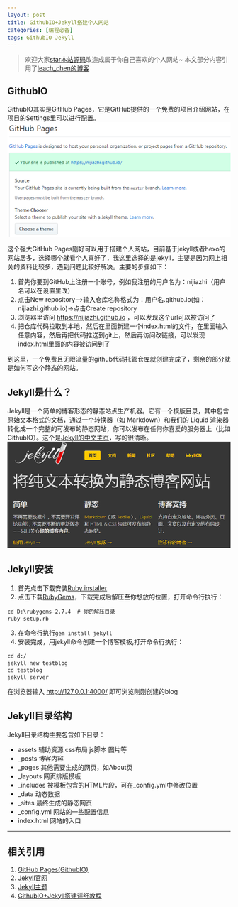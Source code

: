 ```yaml
---
layout: post
title: GithubIO+Jekyll搭建个人网站
categories: [编程必备]
tags: GithubIO-Jekyll
---
```


>欢迎大家[star本站源码](https://github.com/nijiazhi/nijiazhi.github.io)改造成属于你自己喜欢的个人网站~
>本文部分内容引用了[leach_chen的博客](https://www.jianshu.com/p/9f71e260925d)

## GithubIO
GithubIO其实是GitHub Pages，它是GitHub提供的一个免费的项目介绍网站，在项目的Settings里可以进行配置。
![GitHub Pages](/assets/images/blog/githubIO/githubIO.png)

这个强大GitHub Pages刚好可以用于搭建个人网站，目前基于jekyll或者hexo的网站居多，选择哪个就看个人喜好了，我这里选择的是jekyll，主要是因为网上相关的资料比较多，遇到问题比较好解决。主要的步骤如下：

1. 首先你要到GitHub上注册一个账号，例如我注册的用户名为：nijiazhi（用户名可以在设置里改）
2. 点击New repository–>输入仓库名称格式为：用户名.github.io(如：nijiazhi.github.io)->点击Create repository
3. 浏览器里访问 https://nijiazhi.github.io ，可以发现这个url可以被访问了
4. 把仓库代码拉取到本地，然后在里面新建一个index.html的文件，在里面输入任意内容，然后再把代码推送到git上，然后再访问改链接，可以发现index.html里面的内容被访问到了

到这里，一个免费且无限流量的github代码托管仓库就创建完成了，剩余的部分就是如何写这个静态的网站。


## Jekyll是什么？
Jekyll是一个简单的博客形态的静态站点生产机器。它有一个模版目录，其中包含原始文本格式的文档，通过一个转换器（如 Markdown）和我们的 Liquid 渲染器转化成一个完整的可发布的静态网站，你可以发布在任何你喜爱的服务器上（比如 GithubIO）。这个是[Jekyll的中文主页](http://jekyllcn.com/)，写的很清晰。
![jekyll](/assets/images/blog/githubIO/jekyll.png)


## Jekyll安装
1. 首先点击下载安装[Ruby installer](https://rubyinstaller.org/)
2. 点击下载[RubyGems](https://rubygems.org/pages/download)，下载完成后解压至你想放的位置，打开命令行执行：
```
cd D:\rubygems-2.7.4  # 你的解压目录
ruby setup.rb
```
3. 在命令行执行`gem install jekyll`
4. 安装完成，用jekyll命令创建一个博客模板,打开命令行执行：
```
cd d:/
jekyll new testblog
cd testblog
jekyll server
```
在浏览器输入 http://127.0.0.1:4000/ 即可浏览刚刚创建的blog

## Jekyll目录结构
Jekyll目录结构主要包含如下目录：
- assets 辅助资源 css布局 js脚本 图片等
- _posts 博客内容
- _pages 其他需要生成的网页，如About页
- _layouts 网页排版模板
- _includes 被模板包含的HTML片段，可在_config.yml中修改位置
- _data 动态数据
- _sites 最终生成的静态网页
- _config.yml 网站的一些配置信息
- index.html 网站的入口


---
## 相关引用
1. [GitHub Pages(GithubIO)](https://pages.github.com/)
2. [Jekyll官网](http://jekyllcn.com/)
3. [Jekyll主题](http://jekyllthemes.org/)
4. [GithubIO+Jekyll搭建详细教程](https://www.jianshu.com/p/9f71e260925d)
